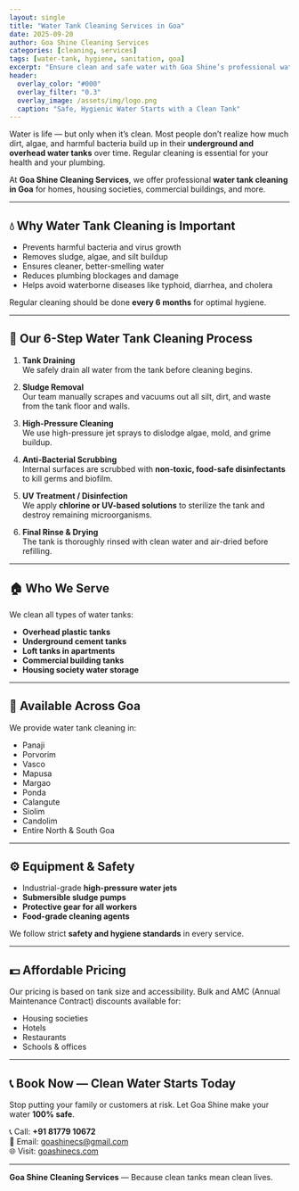 ```yaml
---
layout: single
title: "Water Tank Cleaning Services in Goa"
date: 2025-09-20
author: Goa Shine Cleaning Services
categories: [cleaning, services]
tags: [water-tank, hygiene, sanitation, goa]
excerpt: "Ensure clean and safe water with Goa Shine’s professional water tank cleaning services for homes, apartments, and businesses across Goa."
header:
  overlay_color: "#000"
  overlay_filter: "0.3"
  overlay_image: /assets/img/logo.png
  caption: "Safe, Hygienic Water Starts with a Clean Tank"
---
```


Water is life — but only when it’s clean. Most people don’t realize how much dirt, algae, and harmful bacteria build up in their **underground and overhead water tanks** over time. Regular cleaning is essential for your health and your plumbing.

At **Goa Shine Cleaning Services**, we offer professional **water tank cleaning in Goa** for homes, housing societies, commercial buildings, and more.

---

## 💧 Why Water Tank Cleaning is Important

- Prevents harmful bacteria and virus growth  
- Removes sludge, algae, and silt buildup  
- Ensures cleaner, better-smelling water  
- Reduces plumbing blockages and damage  
- Helps avoid waterborne diseases like typhoid, diarrhea, and cholera  

Regular cleaning should be done **every 6 months** for optimal hygiene.

---

## 🧽 Our 6-Step Water Tank Cleaning Process

1. **Tank Draining**  
   We safely drain all water from the tank before cleaning begins.

2. **Sludge Removal**  
   Our team manually scrapes and vacuums out all silt, dirt, and waste from the tank floor and walls.

3. **High-Pressure Cleaning**  
   We use high-pressure jet sprays to dislodge algae, mold, and grime buildup.

4. **Anti-Bacterial Scrubbing**  
   Internal surfaces are scrubbed with **non-toxic, food-safe disinfectants** to kill germs and biofilm.

5. **UV Treatment / Disinfection**  
   We apply **chlorine or UV-based solutions** to sterilize the tank and destroy remaining microorganisms.

6. **Final Rinse & Drying**  
   The tank is thoroughly rinsed with clean water and air-dried before refilling.

---

## 🏠 Who We Serve

We clean all types of water tanks:

- **Overhead plastic tanks**  
- **Underground cement tanks**  
- **Loft tanks in apartments**  
- **Commercial building tanks**  
- **Housing society water storage**

---

## 📍 Available Across Goa

We provide water tank cleaning in:

- Panaji  
- Porvorim  
- Vasco  
- Mapusa  
- Margao  
- Ponda  
- Calangute  
- Siolim  
- Candolim  
- Entire North & South Goa  

---

## ⚙️ Equipment & Safety

- Industrial-grade **high-pressure water jets**  
- **Submersible sludge pumps**  
- **Protective gear for all workers**  
- **Food-grade cleaning agents**

We follow strict **safety and hygiene standards** in every service.

---

## 💵 Affordable Pricing

Our pricing is based on tank size and accessibility. Bulk and AMC (Annual Maintenance Contract) discounts available for:

- Housing societies  
- Hotels  
- Restaurants  
- Schools & offices  

---

## 📞 Book Now — Clean Water Starts Today

Stop putting your family or customers at risk. Let Goa Shine make your water **100% safe**.

📞 Call: **+91 81779 10672**  
📧 Email: [goashinecs@gmail.com](mailto:goashinecs@gmail.com)  
🌐 Visit: [goashinecs.com](https://goashinecs.com)

---

**Goa Shine Cleaning Services** — Because clean tanks mean clean lives.
